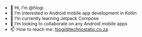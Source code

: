 - 👋 Hi, I’m @hlogi
- 👀 I’m interested in Android mobile app development in Kotlin
- 🌱 I’m currently learning Jetpack Compose
- 💞️ I’m looking to collaborate on any Android mobile apps
- 📫 How to reach me: hlogi@technostatic.co.za

<!---
hlogi/hlogi is a ✨ special ✨ repository because its `README.md` (this file) appears on your GitHub profile.
You can click the Preview link to take a look at your changes.
--->
